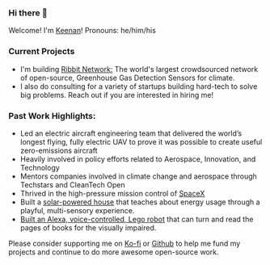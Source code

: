 ### Hi there 👋

Welcome! I'm [Keenan](https://bio.link/klj)! Pronouns: he/him/his

### Current Projects
- I'm building [Ribbit Network:](https://github.com/Ribbit-Network) The world's largest crowdsourced network of open-source, Greenhouse Gas Detection Sensors for climate.
- I also do consulting for a variety of startups building hard-tech to solve big problems. Reach out if you are interested in hiring me!

### Past Work Highlights: 
- Led an electric aircraft engineering team that delivered the world’s longest flying, fully electric UAV to prove it was possible to create useful zero-emissions aircraft
- Heavily involved in policy efforts related to Aerospace, Innovation, and Technology
- Mentors companies involved in climate change and aerospace through Techstars and CleanTech Open
- Thrived in the high-pressure mission control of [SpaceX](https://www.keenanjohnson.com/work#spacex)
- Built a [solar-powered house](https://github.com/keenanjohnson/house-pet) that teaches about energy usage through a playful, multi-sensory experience.
- [Built an Alexa, voice-controlled, Lego robot](https://github.com/keenanjohnson/Paige-Turner) that can turn and read the pages of books for the visually impaired.

Please consider supporting me on [Ko-fi](https://ko-fi.com/W7W14VTU8) or [Github](https://github.com/sponsors/keenanjohnson) to help me fund my projects and continue to do more awesome open-source work.

<!--
**keenanjohnson/keenanjohnson** is a ✨ _special_ ✨ repository because its `README.md` (this file) appears on your GitHub profile.

Here are some ideas to get you started:

- 🔭 I’m currently working on ...
- 🌱 I’m currently learning ...
- 👯 I’m looking to collaborate on ...
- 🤔 I’m looking for help with ...
- 💬 Ask me about ...
- 📫 How to reach me: ...
- 😄 Pronouns: ...
- ⚡ Fun fact: ...
-->
